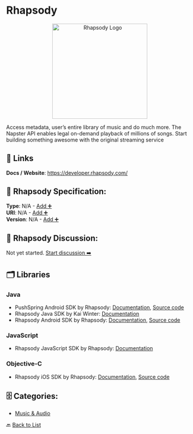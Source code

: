 # Rhapsody
<p align="center">
    <img width="256" src="https://raw.githubusercontent.com/apis-list/apis-list/main/apis/rhapsody/logo_256x256.png" alt="Rhapsody Logo"/>
</p>
Access metadata, user’s entire library of music and do much more. The Napster API enables legal on-demand playback of millions of songs. Start building something awesome with the original streaming service

##  🔗 Links
**Docs / Website**: https://developer.rhapsody.com/

## 🧬 Rhapsody Specification:
**Type**: N/A - [Add ➕](https://github.com/apis-list/apis-list/edit/main/apis/rhapsody/rhapsody.yaml)  
**URI**: N/A - [Add ➕](https://github.com/apis-list/apis-list/edit/main/apis/rhapsody/rhapsody.yaml)  
**Version**: N/A - [Add ➕](https://github.com/apis-list/apis-list/edit/main/apis/rhapsody/rhapsody.yaml)

## 💬 Rhapsody Discussion:
Not yet started. [Start discussion ➡️](https://github.com/apis-list/apis-list/discussions/new)

## 🗂️ Libraries
### Java
- PushSpring Android SDK by Rhapsody: [Documentation](https://github.com/Rhapsody/PushSpringSDK-Android), [Source code](https://github.com/Rhapsody/PushSpringSDK-Android/tree/master/PushSpringSDK/src/com/pushspring/sdk)
- Rhapsody Java SDK by Kai Winter: [Documentation](https://github.com/kaiwinter/rhapsody-java-sdk)
- Rhapsody Android SDK by Rhapsody: [Documentation](https://developer.rhapsody.com/sdks), [Source code](https://github.com/Rhapsody/rhapsody-android-sdk)
### JavaScript
- Rhapsody JavaScript SDK by Rhapsody: [Documentation](https://github.com/Rhapsody/rhapsody.js)
### Objective-C
- Rhapsody iOS SDK by Rhapsody: [Documentation](https://developers.coinbase.com/api/v2), [Source code](https://github.com/Rhapsody/rhapsody-ios-sdk)


## 🗄️ Categories:
- [Music & Audio](https://github.com/apis-list/apis-list#music--audio-)

🔙  [Back to List](https://github.com/apis-list/apis-list)
